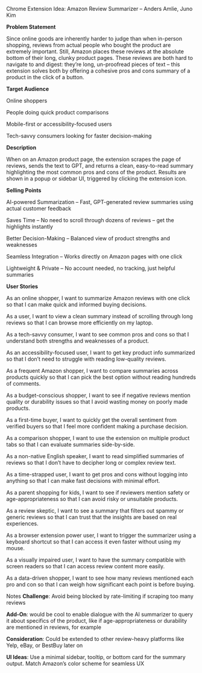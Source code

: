 Chrome Extension Idea: Amazon Review Summarizer – Anders Amlie, Juno Kim

**Problem Statement**

Since online goods are inherently harder to judge than when in-person shopping, reviews from actual people who bought the product are extremely important. Still, Amazon places these reviews at the absolute bottom of their long, clunky product pages. These reviews are both hard to navigate to and digest: they’re long, un-proofread pieces of text – this extension solves both by offering a cohesive pros and cons summary of a product in the click of a button.

**Target Audience**

Online shoppers

People doing quick product comparisons

Mobile-first or accessibility-focused users

Tech-savvy consumers looking for faster decision-making

**Description**

When on an Amazon product page, the extension scrapes the page of reviews, sends the text to GPT, and returns a clean, easy-to-read summary highlighting the most common pros and cons of the product. Results are shown in a popup or sidebar UI, triggered by clicking the extension icon.

**Selling Points**

AI-powered Summarization – Fast, GPT-generated review summaries using actual customer feedback


Saves Time – No need to scroll through dozens of reviews – get the highlights instantly


Better Decision-Making – Balanced view of product strengths and weaknesses


Seamless Integration – Works directly on Amazon pages with one click


Lightweight & Private – No account needed, no tracking, just helpful summaries


**User Stories**

As an online shopper, I want to summarize Amazon reviews with one click so that I can make quick and informed buying decisions.

As a user, I want to view a clean summary instead of scrolling through long reviews so that I can browse more efficiently on my laptop.

As a tech-savvy consumer, I want to see common pros and cons so that I understand both strengths and weaknesses of a product.

As an accessibility-focused user, I want to get key product info summarized so that I don’t need to struggle with reading low-quality reviews.

As a frequent Amazon shopper, I want to compare summaries across products quickly so that I can pick the best option without reading hundreds of comments.

As a budget-conscious shopper, I want to see if negative reviews mention quality or durability issues so that I avoid wasting money on poorly made products.

As a first-time buyer, I want to quickly get the overall sentiment from verified buyers so that I feel more confident making a purchase decision.

As a comparison shopper, I want to use the extension on multiple product tabs so that I can evaluate summaries side-by-side.

As a non-native English speaker, I want to read simplified summaries of reviews so that I don’t have to decipher long or complex review text.

As a time-strapped user, I want to get pros and cons without logging into anything so that I can make fast decisions with minimal effort.

As a parent shopping for kids, I want to see if reviewers mention safety or age-appropriateness so that I can avoid risky or unsuitable products.

As a review skeptic, I want to see a summary that filters out spammy or generic reviews so that I can trust that the insights are based on real experiences.

As a browser extension power user, I want to trigger the summarizer using a keyboard shortcut so that I can access it even faster without using my mouse.

As a visually impaired user, I want to have the summary compatible with screen readers so that I can access review content more easily.


As a data-driven shopper, I want to see how many reviews mentioned each pro and con so that I can weigh how significant each point is before buying.

Notes
**Challenge**: Avoid being blocked by rate-limiting if scraping too many reviews

**Add-On**: would be cool to enable dialogue with the AI summarizer to query it about specifics of the product, like if age-appropriateness or durability are mentioned in reviews, for example


**Consideration**: Could be extended to other review-heavy platforms like Yelp, eBay, or BestBuy later on


**UI Ideas**: Use a minimal sidebar, tooltip, or bottom card for the summary output. Match Amazon’s color scheme for seamless UX

